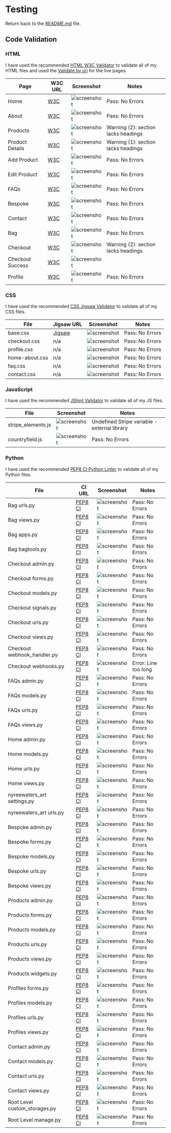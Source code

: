 # Testing

Return back to the [README.md](README.md) file.

## Code Validation

### HTML

I have used the recommended [HTML W3C Validator](https://validator.w3.org) to validate all of my HTML files and used the [Validate by uri](https://validator.w3.org/#validate_by_uri) for the live pages.

| Page | W3C URL | Screenshot | Notes |
| --- | --- | --- | --- |
| Home | [W3C](https://validator.w3.org/nu/?doc=https%3A%2F%2Fnyreewaters-art-ccb67c4ebd7f.herokuapp.com%2F) | ![screenshot](documentation/readme/html-validation-home.png) | Pass: No Errors|
| About | [W3C](https://validator.w3.org/nu/?doc=https%3A%2F%2Fnyreewaters-art-ccb67c4ebd7f.herokuapp.com%2Fabout%2F) | ![screenshot](documentation/readme/html-validation-about.png) | Pass: No Errors |
| Products | [W3C](https://validator.w3.org/nu/?doc=https%3A%2F%2Fnyreewaters-art-ccb67c4ebd7f.herokuapp.com%2Fproducts%2F%3Fsort%3Dprice%26direction%3Dasc) | ![screenshot](documentation/readme/html-validation-products.png) | Warning (2): section lacks headings |
| Product Details | [W3C](https://validator.w3.org/nu/?doc=https%3A%2F%2Fnyreewaters-art-ccb67c4ebd7f.herokuapp.com%2Fproducts%2Fproduct_detail%2F15%2F) | ![screenshot](documentation/readme/html-validation-product-details.png) | Warning (1): section lacks headings |
| Add Product | [W3C](https://validator.w3.org/nu/?doc=https%3A%2F%2Fnyreewaters-art-ccb67c4ebd7f.herokuapp.com%2Fproducts%2Fadd%2F) | ![screenshot](documentation/readme/html-validation-add-product.png) | Pass: No Errors |
| Edit Product | [W3C](https://validator.w3.org/nu/?doc=https%3A%2F%2Fnyreewaters-art-ccb67c4ebd7f.herokuapp.com%2Fproducts%2Fedit%2F15%2F) | ![screenshot](documentation/readme/html-validation-edit-product.png) | Pass: No Errors |
| FAQs | [W3C](https://validator.w3.org/nu/?doc=https%3A%2F%2Fnyreewaters-art-ccb67c4ebd7f.herokuapp.com%2Ffaqs%2F) | ![screenshot](documentation/readme/html-validation-faqs.png) | Pass: No Errors |
| Bespoke | [W3C](https://validator.w3.org/nu/?doc=https%3A%2F%2Fnyreewaters-art-ccb67c4ebd7f.herokuapp.com%2Fbespoke%2F) | ![screenshot](documentation/readme/html-validation-bespoke.png) | Pass: No Errors |
| Contact | [W3C](https://validator.w3.org/nu/?doc=https%3A%2F%2Fnyreewaters-art-ccb67c4ebd7f.herokuapp.com%2Fcontact%2F) | ![screenshot](documentation/readme/html-validation-contact.png) | Pass: No Errors |
| Bag | [W3C](https://validator.w3.org/nu/?doc=https%3A%2F%2Fnyreewaters-art-ccb67c4ebd7f.herokuapp.com%2Fbag%2F) | ![screenshot](documentation/readme/html-validation-bag.png) | Pass: No Errors |
| Checkout | [W3C](https://validator.w3.org/nu/?doc=https%3A%2F%2Fnyreewaters-art-ccb67c4ebd7f.herokuapp.com%2Fcheckout%2F) | ![screenshot](documentation/readme/html-validation-checkout.png) | Warning (2): section lacks headings |
| Checkout Success | [W3C](https://validator.w3.org/nu/?doc=https%3A%2F%2Fnyreewaters-art-ccb67c4ebd7f.herokuapp.com%2Fcheckout%2Fcheckout_success%2FAE806850B71840C693B8FF6921505B95) | ![screenshot](documentation/readme/html-validation-checkout-success.png) |  |
| Profile | [W3C](https://validator.w3.org/nu/?doc=https%3A%2F%2Fnyreewaters-art-ccb67c4ebd7f.herokuapp.com%2Fprofile%2F) | ![screenshot](documentation/readme/html-validation-profile.png) | Pass: No Errors |


### CSS

I have used the recommended [CSS Jigsaw Validator](https://jigsaw.w3.org/css-validator) to validate all of my CSS files.

| File | Jigsaw URL | Screenshot | Notes |
| --- | --- | --- | --- |
| base.css | [Jigsaw](#) | ![screenshot](documentation/readme/css-validation-base.png) | Pass: No Errors |
| checkout.css | n/a | ![screenshot](documentation/readme/css-validation-checkout.png) | Pass: No Errors |
| profile.css | n/a | ![screenshot](documentation/readme/css-validation-profiles.png) | Pass: No Errors |
| home-about.css | n/a | ![screenshot](documentation/css-validation-home-about.png) | Pass: No Errors |
| faq.css | n/a | ![screenshot](documentation/readme/css-validation-faqs.png) | Pass: No Errors |
| contact.css | n/a | ![screenshot](documentation/readme/css-validation-contact.png) | Pass: No Errors |

### JavaScript

I have used the recommended [JShint Validator](https://jshint.com) to validate all of my JS files.

| File | Screenshot | Notes |
| --- | --- | --- |
| stripe_elements.js | ![screenshot](documentation/readme/js-validation-stripe.png) | Undefined Stripe variable - external library |
| countryfield.js | ![screenshot](documentation/readme/js-validation-countryfield.png) | Pass: No Errors |

### Python

I have used the recommended [PEP8 CI Python Linter](https://pep8ci.herokuapp.com) to validate all of my Python files.

| File | CI URL | Screenshot | Notes |
| --- | --- | --- | --- |
| Bag urls.py | [PEP8 CI](#) | ![screenshot](documentation/py-validation-bag-urls.png) | Pass: No Errors |
| Bag views.py | [PEP8 CI](#) | ![screenshot](documentation/py-validation-bag-views.png) | Pass: No Errors |
| Bag apps.py | [PEP8 CI](#) | ![screenshot](documentation/py-validation-bag-apps.png) | Pass: No Errors |
| Bag bagtools.py | [PEP8 CI](#) | ![screenshot](documentation/py-validation-bag-bagtools.png) | Pass: No Errors |
| Checkout admin.py | [PEP8 CI](#) | ![screenshot](documentation/py-validation-checkout-admin.png) | Pass: No Errors |
| Checkout forms.py | [PEP8 CI](#) | ![screenshot](documentation/py-validation-checkout-forms.png) | Pass: No Errors |
| Checkout models.py | [PEP8 CI](#) | ![screenshot](documentation/py-validation-checkout-models.png) | Pass: No Errors |
| Checkout signals.py | [PEP8 CI](#) | ![screenshot](documentation/py-validation-checkout-signals.png) | Pass: No Errors |
| Checkout urls.py | [PEP8 CI](#) | ![screenshot](documentation/py-validation-checkout-urls.png) | Pass: No Errors |
| Checkout views.py | [PEP8 CI](#) | ![screenshot](documentation/py-validation-checkout-views.png) | Pass: No Errors |
| Checkout webhook_handler.py | [PEP8 CI](#) | ![screenshot](documentation/py-validation-checkout-webhook_handler.png) | Pass: No Errors |
| Checkout webhooks.py | [PEP8 CI](#) | ![screenshot](documentation/py-validation-checkout-webhooks.png) | Error: Line too long |
| FAQs admin.py | [PEP8 CI](#) | ![screenshot](documentation/py-validation-faqs-admin.png) | Pass: No Errors |
| FAQs models.py | [PEP8 CI](#) | ![screenshot](documentation/py-validation-faqs-models.png) | Pass: No Errors |
| FAQs urls.py | [PEP8 CI](#) | ![screenshot](documentation/py-validation-faqs-urls.png) | Pass: No Errors |
| FAQs views.py | [PEP8 CI](#) | ![screenshot](documentation/py-validation-faqs-views.png) | Pass: No Errors |
| Home admin.py | [PEP8 CI](#) | ![screenshot](documentation/py-validation-home-admin.png) | Pass: No Errors |
| Home models.py | [PEP8 CI](#) | ![screenshot](documentation/py-validation-home-models.png) | Pass: No Errors |
| Home urls.py | [PEP8 CI](#) | ![screenshot](documentation/py-validation-home-urls.png) | Pass: No Errors |
| Home views.py | [PEP8 CI](#) | ![screenshot](documentation/py-validation-home-views.png) | Pass: No Errors |
| nyreewaters_art settings.py | [PEP8 CI](#) | ![screenshot](documentation/py-validation-nyreewaters-art-settings.png) | Pass: No Errors |
| nyreewaters_art urls.py | [PEP8 CI](#) | ![screenshot](documentation/py-validation-nyreewaters-art-urls.png) | Pass: No Errors |
| Bespoke admin.py | [PEP8 CI](#) | ![screenshot](documentation/py-validation-bespoke-admin.png) | Pass: No Errors |
| Bespoke forms.py | [PEP8 CI](#) | ![screenshot](documentation/py-validation-bespoke-forms.png) | Pass: No Errors |
| Bespoke models.py | [PEP8 CI](#) | ![screenshot](documentation/py-validation-bespoke-models.png) | Pass: No Errors |
| Bespoke urls.py | [PEP8 CI](#) | ![screenshot](documentation/py-validation-bespoke-urls.png) | Pass: No Errors |
| Bespoke views.py | [PEP8 CI](#) | ![screenshot](documentation/py-validation-bespoke-views.png) | Pass: No Errors |
| Products admin.py | [PEP8 CI](#) | ![screenshot](documentation/py-validation-products-admin.png) | Pass: No Errors |
| Products forms.py | [PEP8 CI](#) | ![screenshot](documentation/py-validation-products-forms.png) | Pass: No Errors |
| Products models.py | [PEP8 CI](#) | ![screenshot](documentation/py-validation-products-models.png) | Pass: No Errors |
| Products urls.py | [PEP8 CI](#) | ![screenshot](documentation/py-validation-products-urls.png) | Pass: No Errors |
| Products views.py | [PEP8 CI](#) | ![screenshot](documentation/py-validation-products-views.png) | Pass: No Errors |
| Products widgets.py | [PEP8 CI](#) | ![screenshot](documentation/py-validation-products-widgets.png) | Pass: No Errors |
| Profiles forms.py | [PEP8 CI](#) | ![screenshot](documentation/py-validation-profiles-forms.png) | Pass: No Errors |
| Profiles models.py | [PEP8 CI](#) | ![screenshot](documentation/py-validation-profiles-models.png) | Pass: No Errors |
| Profiles urls.py | [PEP8 CI](#) | ![screenshot](documentation/py-validation-profiles-urls.png) | Pass: No Errors |
| Profiles views.py | [PEP8 CI](#) | ![screenshot](documentation/py-validation-profiles-views.png) | Pass: No Errors |
| Contact admin.py | [PEP8 CI](#) | ![screenshot](documentation/py-validation-contact-admin.png) | Pass: No Errors |
| Contact models.py | [PEP8 CI](#) | ![screenshot](documentation/py-validation-contact-models.png) | Pass: No Errors |
| Contact urls.py | [PEP8 CI](#) | ![screenshot](documentation/py-validation-contact-urls.png) | Pass: No Errors |
| Contact views.py | [PEP8 CI](#) | ![screenshot](documentation/py-validation-contact-views.png) | Pass: No Errors |
| Root Level custom_storages.py | [PEP8 CI](#) | ![screenshot](documentation/py-validation-rootlevel-custom_storages.png) | Pass: No Errors |
| Root Level manage.py | [PEP8 CI](#) | ![screenshot](documentation/py-validation-rootlevel-manage.png) | Pass: No Errors |
